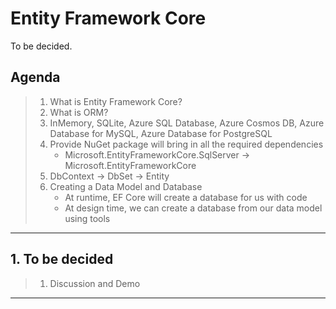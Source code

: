 # Entity Framework Core

To be decided.

## Agenda

> 1. What is Entity Framework Core?
> 1. What is ORM?
> 1. InMemory, SQLite, Azure SQL Database, Azure Cosmos DB, Azure Database for MySQL, Azure Database for PostgreSQL
> 1. Provide NuGet package will bring in all the required dependencies
>    - Microsoft.EntityFrameworkCore.SqlServer -> Microsoft.EntityFrameworkCore
> 1. DbContext -> DbSet -> Entity
> 1. Creating a Data Model and Database
>    - At runtime, EF Core will create a database for us with code
>    - At design time, we can create a database from our data model using tools

---

## 1. To be decided

> 1. Discussion and Demo

---
